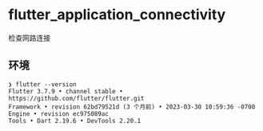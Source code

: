 # flutter_application_connectivity

检查网路连接

## 环境

```shell
❯ flutter --version
Flutter 3.7.9 • channel stable • https://github.com/flutter/flutter.git
Framework • revision 62bd79521d (3 个月前) • 2023-03-30 10:59:36 -0700
Engine • revision ec975089ac
Tools • Dart 2.19.6 • DevTools 2.20.1
```